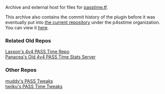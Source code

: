 Archive and external host for files for [passtime.tf](https://passtime.tf).

This archive also contains the commit history of the plugin before it was eventually put into [the current repository](https://github.com/p4sstime/p4sstime-server-resources) under the p4sstime organization. You can view it [here](https://github.com/p4sstime/p4sstime-archive/commits/main/?since=2023-10-13&until=2024-04-30).

### Related Old Repos
[Laxson's 4v4 PASS Time Repo](https://github.com/Laxson/Passtime)\
[Panacea's Old 4v4 PASS Time Stats Server](https://github.com/Panacea729/passtimestats-server)

### Other Repos
[muddy's PASS Tweaks](https://github.com/SirBlockles/pass-tweaks)\
[twiiku's PASS Time Tweaks](https://github.com/ldesgoui/tf2-passtime-tweaks)